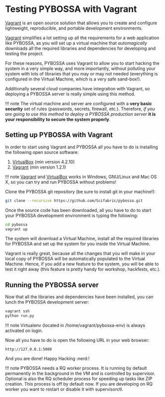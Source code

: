 # Testing PYBOSSA with Vagrant

[Vagrant](http://www.vagrantup.com/) is an open source solution that
allows you to create and configure lightweight, reproducible, and
portable development environments.

[Vagrant](http://www.vagrantup.com/) simplifies a lot setting up all the
requirements for a web application like PYBOSSA, as you will set up a
virtual machine that *automagically* downloads all the required
libraries and dependencies for developing and testing the project.

For these reasons, PYBOSSA uses Vagrant to allow you to start hacking
the system in a very simple way, and more importantly, without polluting
your system with lots of libraries that you may or may not needed
(everything is configured in the Virtual Machine, which is a very safe
sand-box!).

Additionally several cloud companies have integration with Vagrant, so
deploying a PYBOSSA server is really simple using this method.

!!! note
    The virtual machine and server are configured with a **very basic
    security** set of rules (passwords, secrets, firewall, etc.). Therefore,
    *if you are going to use this method to deploy a PYBOSSA production
    server* **it is your responsibility to secure the system properly**.


## Setting up PYBOSSA with Vagrant

In order to start using Vagrant and PYBOSSA all you have to do is
installing the following open source software:

1. [VirtualBox](https://www.virtualbox.org/) (min version 4.2.10)
2. [Vagrant](http://www.vagrantup.com/) (min version 1.2.1)

!!! note
    [Vagrant](http://www.vagrantup.com/) and [VirtualBox](https://www.virtualbox.org/) works in Windows, GNU/Linux and Mac OS X, so you can try and run
    PYBOSSA without problems!



Clone the PYBOSSA git repository (be sure to install git in your
machine!):

``` bash
git clone --recursive https://github.com/Scifabric/pybossa.git
```

Once the source code has been downloaded, all you have to do to start
your PYBOSSA development environment is typing the following:

``` bash
cd pybossa
vagrant up
```

The system will download a Virtual Machine, install all the required
libraries for PYBOSSA and set up the system for you inside the Virtual
Machine.

Vagrant is really great, because all the changes that you will make in
your local copy of PYBOSSA will be automatically populated to the
Virtual Machine. Hence, if you add a new feature to the system, you will
be able to test it right away (this feature is pretty handy for
workshop, hackfests, etc.).

## Running the PYBOSSA server

Now that all the libraries and dependencies have been installed, you can
lunch the PYBOSSA development server:

``` bash
vagrant ssh
python run.py
```

!!! note
    Virtualenv (located in /home/vagrant/pybossa-env) is always activated on
    login.

Now all you have to do is open the following URL in your web browser:

    http://127.0.0.1:5000

And you are done! Happy Hacking :nerd:!

!!! note
    PYBOSSA needs a RQ worker process. It is running by default permanently
    in the background in the VM and is controlled by supervisor. Optional is
    also the RQ scheduler process for speeding up tasks like ZIP creation.
    This process is off by default now. If you are developing on RQ worker
    you want to restart or disable it with supervisorctl.
